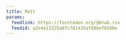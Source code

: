```yaml
---
title: Matt
params:
  feedlink: https://fosstodon.org/@mtwb.rss
  feedid: a2e4e13225a07cf81435afd8bef0260e
---
```

